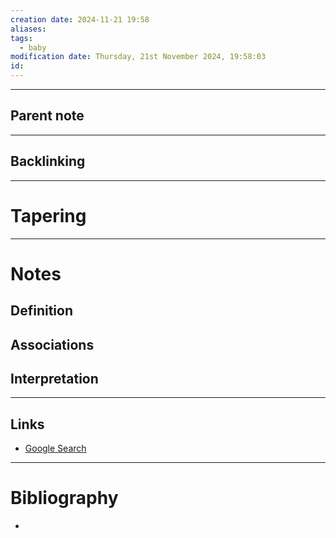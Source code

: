 ```yaml
---
creation date: 2024-11-21 19:58
aliases: 
tags:
  - baby
modification date: Thursday, 21st November 2024, 19:58:03
id:
---
```

---

## Parent note
---
## Backlinking


---
# Tapering


---
# Notes

## Definition

## Associations

## Interpretation

---
## Links
- [Google Search](https://www.google.com/search?q=Tapering)

---
# Bibliography
+ 